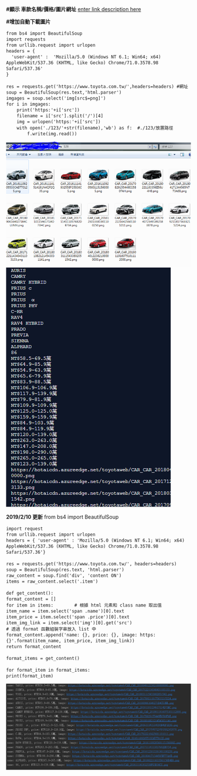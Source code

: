 ﻿**#顯示 車款名稱/價格/圖片網址**
 [enter link description here](https://repl.it/repls/IllustriousTechnicalCompilers)
 
 **#增加自動下載圖片**

    from bs4 import BeautifulSoup  
    import requests  
    from urllib.request import urlopen  
    headers = {  
      'user-agent' :  'Mozilla/5.0 (Windows NT 6.1; Win64; x64) AppleWebKit/537.36 (KHTML, like Gecko) Chrome/71.0.3578.98 Safari/537.36'  
    }  
      
    res = requests.get('https://www.toyota.com.tw/',headers=headers) #網址  
    soup = BeautifulSoup(res.text,'html.parser')  
    imgages = soup.select('img[src$=png]')  
    for i in imgages:  
        print('https:'+i['src'])  
        filename = i['src'].split('/')[4]  
        img = urlopen('https:'+i['src'])  
        with open('./123/'+str(filename),'wb') as f:  #./123/放置路徑
            f.write(img.read())
![enter image description here](https://github.com/2019wei/crawler/blob/master/TOYOTA%E8%B3%BC%E8%BB%8A-%E5%9C%96%E7%89%87%E8%87%AA%E5%8B%95%E6%8A%93/%E6%93%B7%E5%8F%96.PNG?raw=true)
![enter image description here](https://github.com/2019wei/crawler/blob/master/TOYOTA%E8%B3%BC%E8%BB%8A-%E5%9C%96%E7%89%87%E8%87%AA%E5%8B%95%E6%8A%93/%E6%93%B71%E5%8F%96.PNG?raw=true)

**2019/2/10 更新**
    from bs4 import BeautifulSoup
    
    import request
    from urllib.request import urlopen
    headers = { 'user-agent' : 'Mozilla/5.0 (Windows NT 6.1; Win64; x64) AppleWebKit/537.36 (KHTML, like Gecko) Chrome/71.0.3578.98 Safari/537.36'}
  
    res = requests.get('https://www.toyota.com.tw/', headers=headers)
    soup = BeautifulSoup(res.text, 'html.parser')
    raw_content = soup.find('div', 'content ON')
    items = raw_content.select('.item')
    
    def get_content():
    format_content = []
    for item in items:        # 根據 html 元素和 class name 取出值
    item_name = item.select('span .name')[0].text
    item_price = item.select('span .price')[0].text
    item_img_link = item.select('img')[0].get('src')
    # 透過 format 函數組裝字串放入 list 中
    format_content.append('name: {}, price: {}, image: https:{}'.format(item_name, item_price, item_img_link))
    return format_content
    
    format_items = get_content()
    
    for format_item in format_items:
    print(format_item)

![enter image description here](https://github.com/2019wei/crawler/blob/master/TOYOTA%E8%B3%BC%E8%BB%8A-%E5%9C%96%E7%89%87%E8%87%AA%E5%8B%95%E6%8A%93/%E6%93%B7%E5%8F%962.PNG?raw=true)
